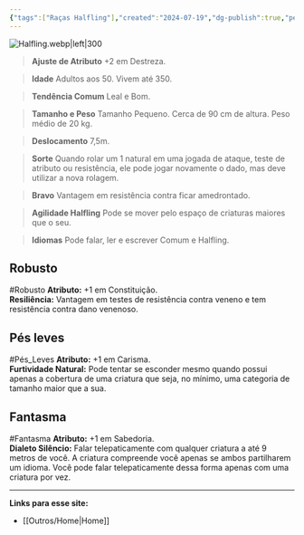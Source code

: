 ```yaml
---
{"tags":["Raças Halfling"],"created":"2024-07-19","dg-publish":true,"permalink":"/racas/halfling/","dgPassFrontmatter":true}
---
```



![Halfling.webp|left|300](/img/user/Arquivos/Halfling.webp)

> **Ajuste de Atributo**
> +2 em Destreza.  

> **Idade**
> Adultos aos 50. Vivem até 350.  

> **Tendência Comum**
> Leal e Bom.  

> **Tamanho e Peso**
> Tamanho Pequeno. Cerca de 90 cm de altura. Peso médio de 20 kg.  

> **Deslocamento**
> 7,5m.  

> **Sorte**
> Quando rolar um 1 natural em uma jogada de ataque, teste de atributo ou resistência, ele pode jogar novamente o dado, mas deve utilizar a nova rolagem.  

> **Bravo**
> Vantagem em resistência contra ficar amedrontado.  

> **Agilidade Halfling**
> Pode se mover pelo espaço de criaturas maiores que o seu.  

> **Idiomas**
> Pode falar, ler e escrever Comum e Halfling.

## Robusto
#Robusto
**Atributo:** +1 em Constituição.  
**Resiliência:** Vantagem em testes de resistência contra veneno e tem resistência contra dano venenoso.

## Pés leves
#Pés_Leves
**Atributo:** +1 em Carisma.  
**Furtividade Natural:** Pode tentar se esconder mesmo quando possui apenas a cobertura de uma criatura que seja, no mínimo, uma categoria de tamanho maior que a sua.

## Fantasma
#Fantasma
**Atributo:** +1 em Sabedoria.  
**Dialeto Silêncio:** Falar telepaticamente com qualquer criatura a até 9 metros de você. A criatura compreende você apenas se ambos partilharem um idioma. Você pode falar telepaticamente dessa forma apenas com uma criatura por vez.
___
**Links para esse site:**
- [[Outros/Home\|Home]]
